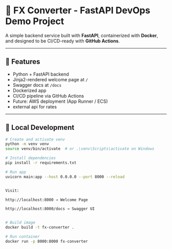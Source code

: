 # 💱 FX Converter - FastAPI DevOps Demo Project

A simple backend service built with **FastAPI**, containerized with **Docker**, and designed to be CI/CD-ready with **GitHub Actions**.

---

## 🚀 Features

- Python + FastAPI backend
- Jinja2-rendered welcome page at `/`
- Swagger docs at `/docs`
- Dockerized app
- CI/CD pipeline via GitHub Actions
- Future: AWS deployment (App Runner / ECS)
- external api for rates

---

## 🧪 Local Development

```bash
# Create and activate venv
python -m venv venv
source venv/bin/activate  # or .\venv\Scripts\activate on Windows

# Install dependencies
pip install -r requirements.txt

# Run app
uvicorn main:app --host 0.0.0.0 --port 8000 --reload


Visit:

http://localhost:8000 → Welcome Page

http://localhost:8000/docs → Swagger UI


# Build image
docker build -t fx-converter .

# Run container
docker run -p 8000:8000 fx-converter
